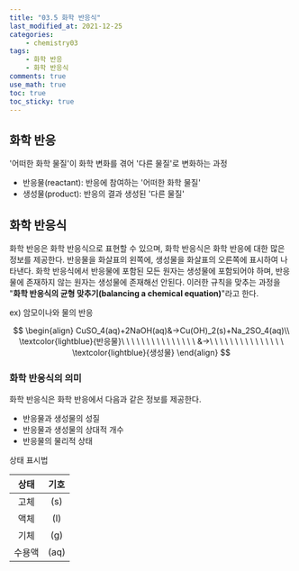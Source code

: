 ```yaml
---
title: "03.5 화학 반응식"
last_modified_at: 2021-12-25
categories:
    - chemistry03
tags:
    - 화학 반응
    - 화학 반응식
comments: true
use_math: true
toc: true
toc_sticky: true
---
```


## 화학 반응

<div class="notice--info">
'어떠한 화학 물질'이 화학 변화를 겪어 '다른 물질'로 변화하는 과정
</div>

- 반응물(reactant): 반응에 참여하는 '어떠한 화학 물질'
- 생성물(product): 반응의 결과 생성된 '다른 물질'

## 화학 반응식

화학 반응은 화학 반응식으로 표현할 수 있으며, 화학 반응식은 화학 반응에 대한 많은 정보를 제공한다. 반응물을 화살표의 왼쪽에, 생성물을 화살표의 오른쪽에 표시하여 나타낸다. 화학 반응식에서 반응물에 포함된 모든 원자는 생성물에 포함되어야 하며, 반응물에 존재하지 않는 원자는 생성물에 존재해선 안된다. 이러한 규칙을 맞추는 과정을 "**화학 반응식의 균형 맞추기(balancing a chemical equation)**"라고 한다.

ex) 암모이나와 물의 반응

$$
\begin{align}
CuSO_4(aq)+2NaOH(aq)&→Cu(OH)_2(s)+Na_2SO_4(aq)\\
\textcolor{lightblue}{반응물}\ \ \ \ \ \ \ \ \ \ \ \ \ \ \ &→\ \ \ \ \ \ \ \ \ \ \ \ \ \ \ \textcolor{lightblue}{생성물}
\end{align}
$$

### 화학 반응식의 의미

화학 반응식은 화학 반응에서 다음과 같은 정보를 제공한다.

- 반응물과 생성물의 성질
- 반응물과 생성물의 상대적 개수
- 반응물의 물리적 상태

상태 표시법

|상태|기호|
|:---:|:---:|
|고체|(s)|
|액체|(l)|
|기체|(g)|
|수용액|(aq)|